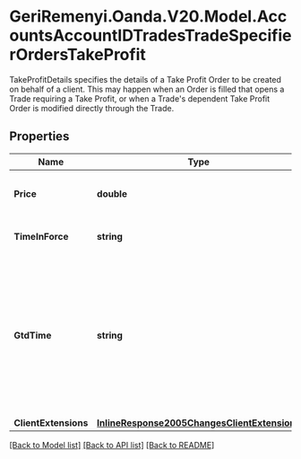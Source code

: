 # GeriRemenyi.Oanda.V20.Model.AccountsAccountIDTradesTradeSpecifierOrdersTakeProfit
TakeProfitDetails specifies the details of a Take Profit Order to be created on behalf of a client. This may happen when an Order is filled that opens a Trade requiring a Take Profit, or when a Trade's dependent Take Profit Order is modified directly through the Trade.
## Properties

Name | Type | Description | Notes
------------ | ------------- | ------------- | -------------
**Price** | **double** | The price that the Take Profit Order will be triggered at. Only one of the price and distance fields may be specified. | [optional] 
**TimeInForce** | **string** | The time in force for the created Stop Loss Order. This may only be GTC, GTD or GFD. | [optional] 
**GtdTime** | **string** | A date and time value using either RFC3339 or UNIX time representation. The RFC 3339 representation is a string conforming to https://tools.ietf.org/rfc/rfc3339.txt. The Unix representation is a string representing the number of seconds since the Unix Epoch (January 1st, 1970 at UTC). The value is a fractional number, where the fractional part represents a fraction of a second (up to nine decimal places). | [optional] 
**ClientExtensions** | [**InlineResponse2005ChangesClientExtensions**](InlineResponse2005ChangesClientExtensions.md) |  | [optional] 

[[Back to Model list]](../README.md#documentation-for-models) [[Back to API list]](../README.md#documentation-for-api-endpoints) [[Back to README]](../README.md)

